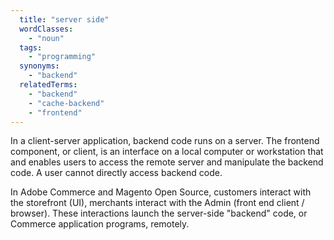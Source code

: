 ```yaml
---
  title: "server side"
  wordClasses:
    - "noun"
  tags:
    - "programming"
  synonyms:
    - "backend"
  relatedTerms:
    - "backend"
    - "cache-backend"
    - "frontend"
---
```

In a client-server application, backend code runs on a server. The frontend component, or client, is an interface on a local computer or workstation that and enables users to access the remote server and manipulate the backend code. A user cannot directly access backend code.

In Adobe Commerce and Magento Open Source, customers interact with the storefront (UI), merchants interact with the Admin (front end client / browser). These interactions launch the server-side "backend" code, or Commerce application programs, remotely.
